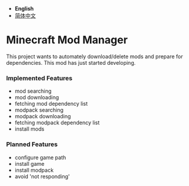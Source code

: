  * **English**
 * [简体中文](https://github.com/reserveword/Minecraft-Mod-Manager/blob/master/README.md)

# Minecraft Mod Manager
This project wants to automately download/delete mods and prepare for dependencies.
This mod has just started developing.

### Implemented Features
 - mod searching
 - mod downloading
 - fetching mod dependency list
 - modpack searching
 - modpack downloading
 - fetching modpack dependency list
 - install mods

### Planned Features
 - configure game path
 - install game
 - install modpack
 - avoid 'not responding'